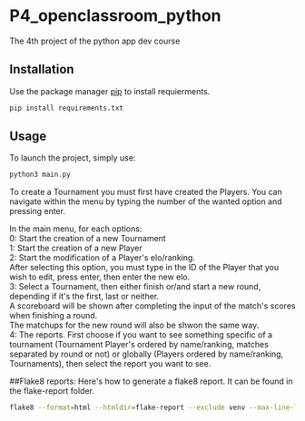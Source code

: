 # P4_openclassroom_python

The 4th project of the python app dev course

## Installation
Use the package manager [pip](https://pip.pypa.io/en/stable/) to install requierments.

```bash
pip install requirements.txt
```

## Usage
To launch the project, simply use:
```bash
python3 main.py
```
To create a Tournament you must first have created the Players.
You can navigate within the menu by typing the number of the 
wanted option and pressing enter.

In the main menu, for each options:<br>
0: Start the creation of a new Tournament<br>
1: Start the creation of a new Player<br>
2: Start the modification of a Player's elo/ranking.<br>
After selecting this option, you must type in the ID of the Player 
that you wish to edit, press enter, then enter the new elo.<br>
3: Select a Tournament, then either finish or/and start a new round,
depending if it's the first, last or neither.<br>
A scoreboard will be shown after completing the input of the match's scores
when finishing a round.<br>
The matchups for the new round will also be shwon the same way.<br>
4: The reports. First choose if you want to see something specific of a tournament
(Tournament Player's ordered by name/ranking, matches separated by round or not)
or globally (Players ordered by name/ranking, Tournaments), then select the report 
you want to see.

##Flake8 reports:
Here's how to generate a flake8 report. It can be found in the flake-report folder.
```bash
flake8 --format=html --htmldir=flake-report --exclude venv --max-line-length 79
```

